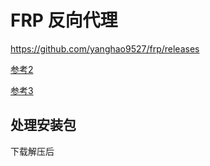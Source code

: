 # FRP 反向代理

https://github.com/yanghao9527/frp/releases

[参考2](https://cloud.tencent.com/developer/article/1748214#:~:text=frp%20%E6%98%AF%E4%B8%80%E4%B8%AA%E4%B8%93%E6%B3%A8%E4%BA%8E%E5%86%85%E7%BD%91%E7%A9%BF%E9%80%8F%E7%9A%84%E9%AB%98%E6%80%A7%E8%83%BD%E7%9A%84%E5%8F%8D%E5%90%91%E4%BB%A3%E7%90%86%E5%BA%94%E7%94%A8%EF%BC%8C%E6%94%AF%E6%8C%81%20TCP%E3%80%81UDP%E3%80%81HTTP%E3%80%81HTTPS%20%E7%AD%89%E5%A4%9A%E7%A7%8D%E5%8D%8F%E8%AE%AE%E3%80%82.%20%E5%8F%AF%E4%BB%A5%E5%B0%86%E5%86%85%E7%BD%91%E6%9C%8D%E5%8A%A1%E4%BB%A5%E5%AE%89%E5%85%A8%E3%80%81%E4%BE%BF%E6%8D%B7%E7%9A%84%E6%96%B9%E5%BC%8F%E9%80%9A%E8%BF%87%E5%85%B7%E6%9C%89%E5%85%AC%E7%BD%91%20IP,%E8%8A%82%E7%82%B9%E7%9A%84%E4%B8%AD%E8%BD%AC%E6%9A%B4%E9%9C%B2%E5%88%B0%E5%85%AC%E7%BD%91%E3%80%82.%20%E8%BF%99%E9%87%8C%E7%AE%80%E5%8D%95%E8%AE%B0%E5%BD%95%E5%85%B6%E5%AE%A2%E6%88%B7%E7%AB%AF%E5%8F%8A%E6%9C%8D%E5%8A%A1%E7%AB%AF%E7%9A%84%E9%85%8D%E7%BD%AE%E6%96%B9%E6%B3%95%E3%80%82.%20github%EF%BC%9A%20https%3A%2F%2Fgithub.com%2Ffatedier%2Ffrp.%20document%EF%BC%9A%20https%3A%2F%2Fgofrp.org%2Fdocs%2F.)

[参考3](https://www.jianshu.com/p/e8e26bcc6fe6)

## 处理安装包

下载解压后